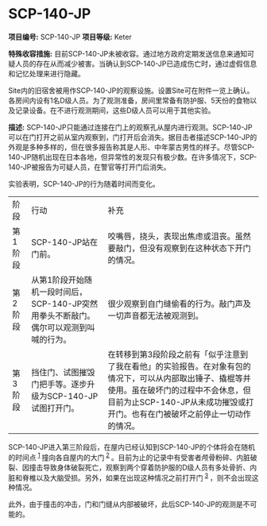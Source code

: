 # SCP-140-JP


**项目编号:**  SCP-140-JP
**项目等级:**  Keter

**特殊收容措施:**  目前SCP-140-JP未被收容。通过地方政府定期发送信息来通知可疑人员的存在从而减少被害。当确认到SCP-140-JP已造成伤亡时，通过虚假信息和记忆处理来进行隐藏。

Site内的旧宿舍被用作SCP-140-JP的观察设施。设置Site可在附件一览上确认。各房间内设有1名D级人员。为了观测准备，房间里常备有防护服、5天份的食物以及记录设备。在不进行观测期间，这些D级人员可以用于其他实验。

**描述:**  SCP-140-JP只能通过连接在门上的观察孔从屋内进行观测。SCP-140-JP可以在门打开之前从室内观察到，门打开后会消失。据目击者描述SCP-140-JP的外观是多种多样的，但在很多报告称其是人形、中年蒙古男性的样子。尽管SCP-140-JP随机出现在日本各地，但异常性的发现只有极少数。在许多情况下，SCP-140-JP被报告为可疑人员，在警官等打开门后消失。

实验表明，SCP-140-JP的行为随着时间而变化。
<table class='wiki-content-table'>
 <tr>
  <td colspan='1' rowspan='1'>&#38454;&#27573;</td>
  <td colspan='1' rowspan='1'>&#34892;&#21160;</td>
  <td colspan='1' rowspan='1'>&#34917;&#20805;</td>
 </tr>
 <tr>
  <td colspan='1' rowspan='1'>&#31532;1&#38454;&#27573;</td>
  <td colspan='1' rowspan='1'>SCP-140-JP&#31449;&#22312;&#38376;&#21069;&#12290;</td>
  <td colspan='1' rowspan='1'>&#21676;&#22068;&#21767;&#65292;&#25376;&#22836;&#65292;&#34920;&#29616;&#20986;&#28966;&#34385;&#25110;&#27822;&#20007;&#12290;&#34429;&#28982;&#35201;&#25970;&#38376;&#65292;&#20294;&#27809;&#26377;&#35266;&#23519;&#21040;&#22312;&#36825;&#31181;&#29366;&#24577;&#19979;&#24320;&#38376;&#30340;&#24773;&#20917;&#12290;</td>
 </tr>
 <tr>
  <td colspan='1' rowspan='1'>&#31532;2&#38454;&#27573;</td>
  <td colspan='1' rowspan='1'>&#20174;&#31532;1&#38454;&#27573;&#24320;&#22987;&#38543;&#26426;&#19968;&#27573;&#26102;&#38388;&#21518;&#65292;SCP-140-JP&#31361;&#28982;&#29992;&#25331;&#22836;&#19981;&#26029;&#25970;&#38376;&#12290;&#20598;&#23572;&#21487;&#20197;&#35266;&#27979;&#21040;&#21483;&#21898;&#30340;&#34892;&#20026;&#12290;</td>
  <td colspan='1' rowspan='1'>&#24456;&#23569;&#35266;&#23519;&#21040;&#33258;&#38376;&#32541;&#20599;&#30475;&#30340;&#34892;&#20026;&#12290;&#25970;&#38376;&#22768;&#21450;&#19968;&#20999;&#22768;&#38899;&#37117;&#26080;&#27861;&#34987;&#35266;&#27979;&#21040;&#12290;</td>
 </tr>
 <tr>
  <td colspan='1' rowspan='1'>&#31532;3&#38454;&#27573;</td>
  <td colspan='1' rowspan='1'>&#25377;&#20303;&#38376;&#12289;&#35797;&#22270;&#25703;&#27585;&#38376;&#25226;&#25163;&#31561;&#12290;&#36880;&#27493;&#21319;&#32423;&#20026;SCP-140-JP&#35797;&#22270;&#25171;&#24320;&#38376;&#12290;</td>
  <td colspan='1' rowspan='1'>&#22312;&#36716;&#31227;&#21040;&#31532;3&#27573;&#38454;&#27573;&#20043;&#21069;&#26377;&#12300;&#20284;&#20046;&#27880;&#24847;&#21040;&#20102;&#25105;&#22312;&#30475;&#20182;&#12301;&#30340;&#23454;&#39564;&#25253;&#21578;&#12290;&#22312;&#23545;&#35937;&#26377;&#21253;&#30340;&#24773;&#20917;&#19979;&#65292;&#21487;&#20197;&#20174;&#20869;&#37096;&#21462;&#20986;&#38180;&#23376;&#12289;&#25772;&#26829;&#31561;&#24182;&#20351;&#29992;&#12290;&#34429;&#22312;&#30772;&#22351;&#38376;&#30340;&#36807;&#31243;&#20013;&#19981;&#20250;&#20241;&#24687;&#65292;&#20294;&#30446;&#21069;&#20026;&#27490;SCP-140-JP&#20174;&#26410;&#25104;&#21151;&#25703;&#27585;&#25110;&#25171;&#24320;&#38376;&#12290;&#20063;&#26377;&#22312;&#38376;&#34987;&#30772;&#22351;&#20043;&#21069;&#20572;&#27490;&#19968;&#20999;&#21160;&#20316;&#30340;&#24773;&#20917;&#12290;</td>
 </tr>
</table>
SCP-140-JP进入第三阶段后，在屋内已经认知到SCP-140-JP的个体将会在随机的时间点<sup class='footnoteref'>
 <a shape='rect' class='footnoteref' id='footnoteref-1' href='javascript:;' onclick='WIKIDOT.page.utils.scrollToReference(&apos;footnote-1&apos;)'>1</a>
</sup>撞向各自屋内的大门<sup class='footnoteref'>
 <a shape='rect' class='footnoteref' id='footnoteref-2' href='javascript:;' onclick='WIKIDOT.page.utils.scrollToReference(&apos;footnote-2&apos;)'>2</a>
</sup>。目前为止的记录中有受害者颅骨粉碎、内脏破裂、因撞击导致身体破裂死亡，观察到两个穿着防护服的D级人员有多处骨折、内脏和脊椎以及大脑受损。另外，如果在出现这种情况之前打开门<sup class='footnoteref'>
 <a shape='rect' class='footnoteref' id='footnoteref-3' href='javascript:;' onclick='WIKIDOT.page.utils.scrollToReference(&apos;footnote-3&apos;)'>3</a>
</sup>，则不会出现这种情况。

此外，由于撞击的冲击，门和门缝从内部被破坏，此后SCP-140-JP的观测是不可能的。

